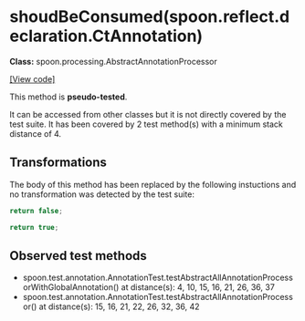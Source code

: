 # shoudBeConsumed(spoon.reflect.declaration.CtAnnotation)

**Class:** spoon.processing.AbstractAnnotationProcessor

[[View code]](https://github.com/INRIA/spoon/blob/fd878bc71b73fc1da82356eaa6578f760c70f0de/src/main/java//spoon/processing/AbstractAnnotationProcessor.java#L166)

This method is **pseudo-tested**.


It can be accessed from other classes but it is not directly covered by the test suite. 
It has been covered by 2 test method(s) with a minimum stack distance of 4.

## Transformations


The body of this method has been replaced by the following instuctions and no transformation was detected by the test suite:

```Java
return false;
```

```Java
return true;
```





## Observed test methods

* spoon.test.annotation.AnnotationTest.testAbstractAllAnnotationProcessorWithGlobalAnnotation() at distance(s): 4, 10, 15, 16, 21, 26, 36, 37
* spoon.test.annotation.AnnotationTest.testAbstractAllAnnotationProcessor() at distance(s): 15, 16, 21, 22, 26, 32, 36, 42

